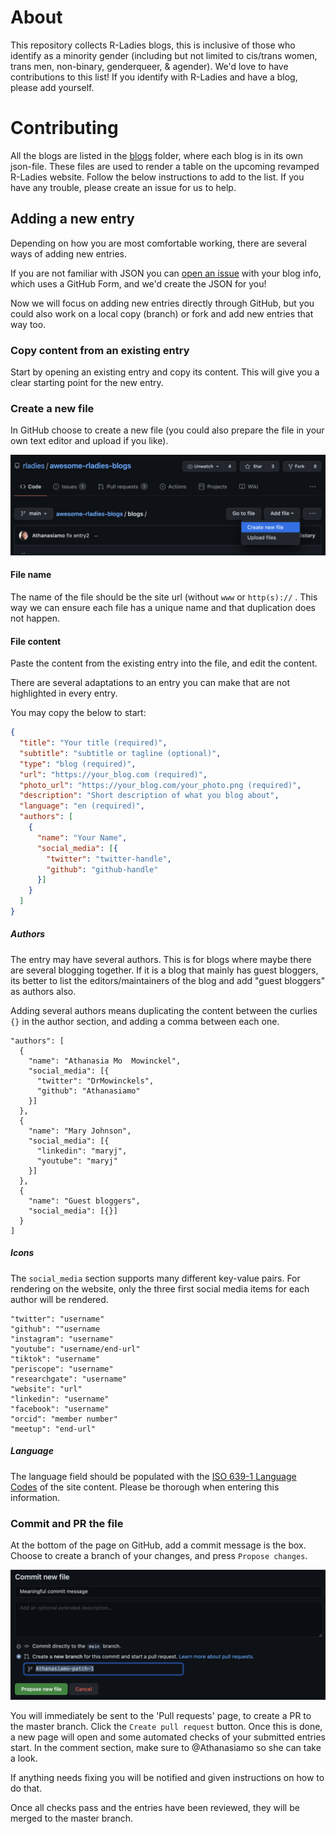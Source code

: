 # About 

This repository collects R-Ladies blogs, this is inclusive of those who identify as a minority gender (including but not limited to cis/trans women, trans men, non-binary, genderqueer, & agender). We'd love to have contributions to this list! If you identify with R-Ladies and have a blog, please add yourself.

# Contributing

All the blogs are listed in the [blogs](blogs/) folder, where each blog is in its own json-file. These files are used to render a table on the upcoming revamped R-Ladies website. Follow the below instructions to add to the list. If you have any trouble, please create an issue for us to help.

## Adding a new entry

Depending on how you are most comfortable working, there are several ways of adding new entries. 

If you are not familiar with JSON you can [open an issue](https://github.com/rladies/awesome-rladies-blogs/issues/new/choose) with your blog info, which uses a GitHub Form, and we'd create the JSON for you!

Now we will focus on adding new entries directly through GitHub, but you could also work on a local copy (branch) or fork and add new entries that way too.

### Copy content from an existing entry

Start by opening an existing entry and copy its content. This will give you a clear starting point for the new entry. 

### Create a new file

In GitHub choose to create a new file (you could also prepare the file in your own text editor and upload if you like).

![Create a new file](images/contrib_newfile.png)

#### File name

The name of the file should be the site url (without `www` or `http(s)://` . This way we can ensure each file has a unique name and that duplication does not happen.

#### File content

Paste the content from the existing entry into the file, and edit the content.

There are several adaptations to an entry you can make that are not highlighted in every entry.

You may copy the below to start:

```json
{
  "title": "Your title (required)",
  "subtitle": "subtitle or tagline (optional)",
  "type": "blog (required)",
  "url": "https://your_blog.com (required)",
  "photo_url": "https://your_blog.com/your_photo.png (required)",
  "description": "Short description of what you blog about",
  "language": "en (required)",
  "authors": [
    {
      "name": "Your Name",
      "social_media": [{
        "twitter": "twitter-handle",
        "github": "github-handle"
      }]
    }
  ]
}
```

##### Authors

The entry may have several authors. This is for blogs where maybe there are several blogging together. If it is a blog that mainly has guest bloggers, its better to list the editors/maintainers of the blog and add "guest bloggers" as authors also.

Adding several authors means duplicating the content between the curlies `{}` in the author section, and adding a comma between each one.

``` {.json}
"authors": [
  {
    "name": "Athanasia Mo  Mowinckel",
    "social_media": [{
      "twitter": "DrMowinckels",
      "github": "Athanasiamo"
    }]
  },
  {
    "name": "Mary Johnson",
    "social_media": [{
      "linkedin": "maryj",
      "youtube": "maryj"
    }]
  },
  {
    "name": "Guest bloggers",
    "social_media": [{}]
  }
]
```

##### Icons

The `social_media` section supports many different key-value pairs. For rendering on the website, only the three first social media items for each author will be rendered.

``` {.json}
"twitter": "username"
"github": ""username
"instagram": "username"
"youtube": "username/end-url"
"tiktok": "username"
"periscope": "username"
"researchgate": "username"
"website": "url"
"linkedin": "username"
"facebook": "username"
"orcid": "member number"
"meetup": "end-url"
```

##### Language
The language field should be populated with the [ISO 639-1 Language Codes](https://www.w3schools.com/tags/ref_language_codes.asp) of the site content.
Please be thorough when entering this information.

### Commit and PR the file

At the bottom of the page on GitHub, add a commit message is the box. Choose to create a branch of your changes, and press `Propose changes`. 

![Propose changes](images/contrib_patch.png)

You will immediately be sent to the 'Pull requests' page, to create a PR to the master branch. 
Click the `Create pull request` button.
Once this is done, a new page will open and some automated checks of your submitted entries start. 
In the comment section, make sure to @Athanasiamo so she can take a look.

If anything needs fixing you will be notified and given instructions on how to do that.

Once all checks pass and the entries have been reviewed, they will be merged to the master branch.
